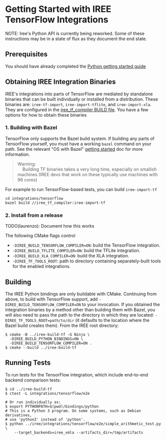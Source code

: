 # Getting Started with IREE TensorFlow Integrations

  NOTE: Iree's Python API is currently being reworked. Some of these
  instructions may be in a state of flux as they document the end state.

## Prerequisites

You should have already completed the
[Python getting started guide](../get-started/getting-started-python)

## Obtaining IREE Integration Binaries

IREE's integrations into parts of TensorFlow are mediated by standalone binaries
that can be built individually or installed from a distribution. These binaries
are: `iree-tf-import`, `iree-import-tflite`, and `iree-import-xla`. They are
configured in the
[iree_tf_compiler BUILD file](https://github.com/google/iree/blob/main/integrations/tensorflow/iree_tf_compiler/BUILD). You have a few options for how to obtain these binaries

### 1. Building with Bazel

TensorFlow only supports the Bazel build system. If building any parts of
TensorFlow yourself, you must have a working `bazel` command on your path. See
the relevant "OS with Bazel" [getting started](../get-started) doc for more
information.

> Warning:<br>
> &nbsp;&nbsp;&nbsp;&nbsp;Building TF binaries takes a very long time,
> especially on smallish machines (IREE devs that work on these typically use
> machines with 96 cores)

For example to run TensorFlow-based tests, you can build `iree-import-tf`

```shell
cd integrations/tensorflow
bazel build //iree_tf_compiler:iree-import-tf
```

### 2. Install from a release

TODO(laurenzo): Document how this works

The following CMake flags control

* `-DIREE_BUILD_TENSORFLOW_COMPILER=ON`: build the TensorFlow integration.
* `-DIREE_BUILD_TFLITE_COMPILER=ON`: build the TFLite integration.
* `-DIREE_BUILD_XLA_COMPILER=ON`: build the XLA integration.
* `-DIREE_TF_TOOLS_ROOT`: path to directory containing separately-built tools
  for the enabled integrations.

## Building

The IREE Python bindings are only buildable with CMake. Continuing from above,
to build with TensorFlow support, add `-DIREE_BUILD_TENSORFLOW_COMPILER=ON` to
your invocation. If you obtained the integration binaries by a method other than
building them with Bazel, you will also need to pass the path to the directory
in which they are located: `-DIREE_TF_TOOLS_ROOT=path/to/dir` (it defaults to
the location where the Bazel build creates them). From the IREE root directory:

```shell
$ cmake -B ../iree-build-tf -G Ninja \
  -DIREE_BUILD_PYTHON_BINDINGS=ON \
  -DIREE_BUILD_TENSORFLOW_COMPILER=ON .
$ cmake --build ../iree-build-tf
```

## Running Tests

To run tests for the TensorFlow integration, which include end-to-end backend
comparison tests:

```shell
$ cd ../iree-build-tf
$ ctest -L integrations/tensorflow/e2e

# Or run individually as:
$ export PYTHONPATH=$(pwd)/bindings/python
# This is a Python 3 program. On some systems, such as Debian derivatives,
# use 'python3' instead of 'python'.
$ python ../iree/integrations/tensorflow/e2e/simple_arithmetic_test.py \
    --target_backends=iree_vmla --artifacts_dir=/tmp/artifacts
```
